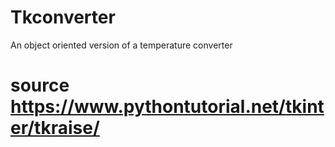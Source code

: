 # Tkconverter
 An object oriented version of a temperature converter

 # source https://www.pythontutorial.net/tkinter/tkraise/
